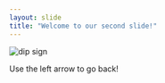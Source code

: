 ```yaml
---
layout: slide
title: "Welcome to our second slide!"
---
```

![dip sign](https://user-images.githubusercontent.com/86432746/124156233-5ce51080-da65-11eb-880c-63fc1cb40528.jpeg)

Use the left arrow to go back!

